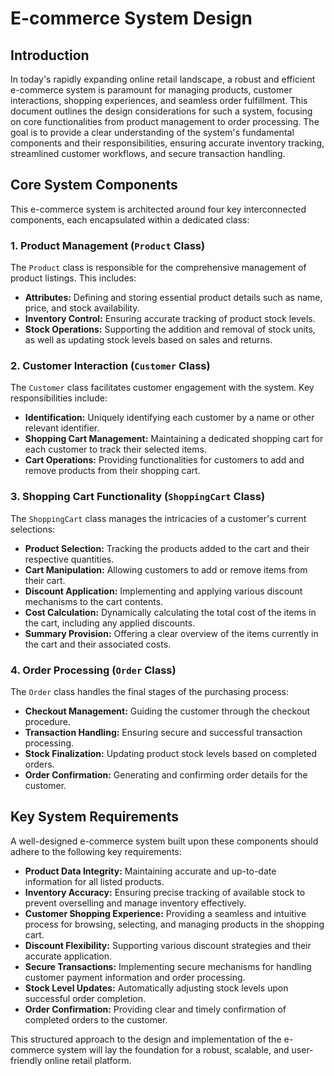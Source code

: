 # E-commerce System Design

## Introduction

In today's rapidly expanding online retail landscape, a robust and efficient e-commerce system is paramount for managing products, customer interactions, shopping experiences, and seamless order fulfillment. This document outlines the design considerations for such a system, focusing on core functionalities from product management to order processing. The goal is to provide a clear understanding of the system's fundamental components and their responsibilities, ensuring accurate inventory tracking, streamlined customer workflows, and secure transaction handling.

## Core System Components

This e-commerce system is architected around four key interconnected components, each encapsulated within a dedicated class:

### 1. Product Management (`Product` Class)

The `Product` class is responsible for the comprehensive management of product listings. This includes:

* **Attributes:** Defining and storing essential product details such as name, price, and stock availability.
* **Inventory Control:** Ensuring accurate tracking of product stock levels.
* **Stock Operations:** Supporting the addition and removal of stock units, as well as updating stock levels based on sales and returns.

### 2. Customer Interaction (`Customer` Class)

The `Customer` class facilitates customer engagement with the system. Key responsibilities include:

* **Identification:** Uniquely identifying each customer by a name or other relevant identifier.
* **Shopping Cart Management:** Maintaining a dedicated shopping cart for each customer to track their selected items.
* **Cart Operations:** Providing functionalities for customers to add and remove products from their shopping cart.

### 3. Shopping Cart Functionality (`ShoppingCart` Class)

The `ShoppingCart` class manages the intricacies of a customer's current selections:

* **Product Selection:** Tracking the products added to the cart and their respective quantities.
* **Cart Manipulation:** Allowing customers to add or remove items from their cart.
* **Discount Application:** Implementing and applying various discount mechanisms to the cart contents.
* **Cost Calculation:** Dynamically calculating the total cost of the items in the cart, including any applied discounts.
* **Summary Provision:** Offering a clear overview of the items currently in the cart and their associated costs.

### 4. Order Processing (`Order` Class)

The `Order` class handles the final stages of the purchasing process:

* **Checkout Management:** Guiding the customer through the checkout procedure.
* **Transaction Handling:** Ensuring secure and successful transaction processing.
* **Stock Finalization:** Updating product stock levels based on completed orders.
* **Order Confirmation:** Generating and confirming order details for the customer.

## Key System Requirements

A well-designed e-commerce system built upon these components should adhere to the following key requirements:

* **Product Data Integrity:** Maintaining accurate and up-to-date information for all listed products.
* **Inventory Accuracy:** Ensuring precise tracking of available stock to prevent overselling and manage inventory effectively.
* **Customer Shopping Experience:** Providing a seamless and intuitive process for browsing, selecting, and managing products in the shopping cart.
* **Discount Flexibility:** Supporting various discount strategies and their accurate application.
* **Secure Transactions:** Implementing secure mechanisms for handling customer payment information and order processing.
* **Stock Level Updates:** Automatically adjusting stock levels upon successful order completion.
* **Order Confirmation:** Providing clear and timely confirmation of completed orders to the customer.

This structured approach to the design and implementation of the e-commerce system will lay the foundation for a robust, scalable, and user-friendly online retail platform.
